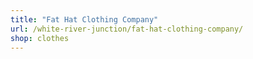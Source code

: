 ```yaml
---
title: "Fat Hat Clothing Company"
url: /white-river-junction/fat-hat-clothing-company/
shop: clothes
---
```

